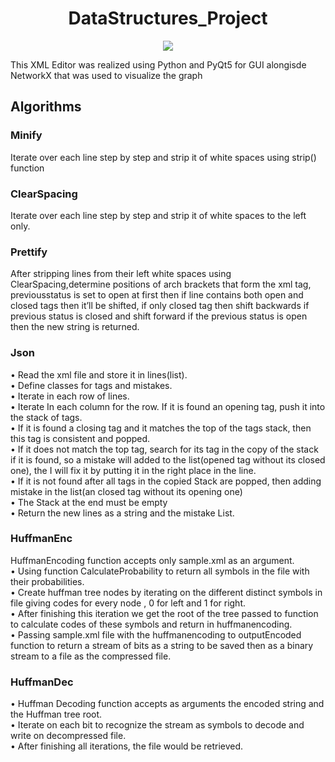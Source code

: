 <h1 align="center">DataStructures_Project</h1>
<p align="center">
  <a href="https://skillicons.dev">
    <img src="https://skillicons.dev/icons?i=py,qt" />
  </a>
</p>

<p>
  This XML Editor was realized using Python and PyQt5 for GUI alongisde NetworkX that was used to visualize the graph
</p>

<h2> Algorithms </h2>
<h3>Minify</h3>
<p>Iterate over each line step by step and strip it of white spaces using strip() function</p>
<h3>ClearSpacing</h3>
<p>Iterate over each line step by step and strip it of white spaces to the left only.</p>
<h3>Prettify</h3>
<p>After stripping lines from their left white spaces using ClearSpacing,determine positions of arch brackets that form the xml tag, previousstatus is set to open at first then if line contains both open and closed tags then it’ll be shifted, if only closed tag then shift backwards if previous status is closed and shift forward if the previous status is open then the new string is returned.</p>
<h3>Json</h3>
<p>
•	Read the xml file and store it in lines(list).
  <br>
•	Define classes for tags and mistakes.
  <br>
•	Iterate in each row of lines.
  <br>
•	Iterate In each column for the row. If it is found an opening tag, push it into the stack of tags.
  <br>
•	If it is found a closing tag and it matches the top of the tags stack, then this tag is consistent and popped.
  <br>
•	If it does not match the top tag, search for its tag in the copy of the stack if it is found, so a mistake will added to the list(opened tag without its closed one), the I will fix it by putting it in the right place in the line.
  <br>
•	If it is not found after all tags in the copied Stack are popped, then adding mistake in the list(an closed tag without its opening one)
  <br>
•	The Stack at the end must be empty
  <br>
•	Return the new lines as a string and the mistake List.
</p>
<h3>HuffmanEnc</h3>
<p>
  HuffmanEncoding function accepts only sample.xml as an argument.
  <br>
•	Using function CalculateProbability to return all symbols in the file with their probabilities.
  <br>
•	Create huffman tree nodes by iterating on the different distinct symbols in file giving codes for every node , 0 for left and 1 for right.
  <br>
•	After finishing this iteration we get the root of the tree passed to function to calculate codes of these symbols and return in huffmanencoding.
  <br>
•	Passing sample.xml file with the huffmanencoding to outputEncoded function to return a stream of bits as a string to be saved then as a binary stream to a file as the compressed file.
</p>
<h3>HuffmanDec</h3>
<p>
•	Huffman Decoding function accepts as arguments the encoded string and the Huffman tree root.
  <br>
•	Iterate on each bit to recognize the stream as symbols to decode and write on decompressed file.
  <br>
•	After finishing all iterations, the file would be retrieved.
</p>
